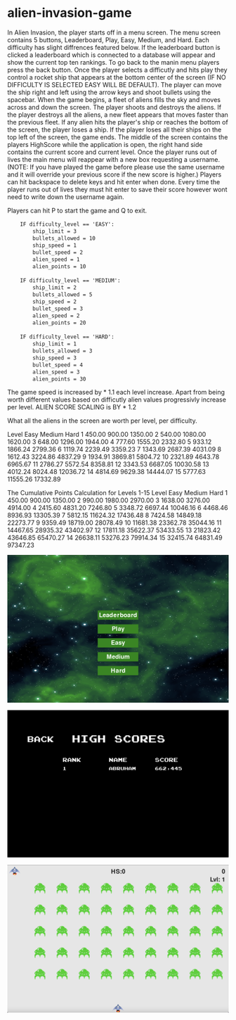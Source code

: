 # alien-invasion-game



In Alien Invasion, the player starts off in a menu screen. The menu screen contains 5 buttons, Leaderboard, Play, Easy, Medium, and Hard. Each difficulty has slight diffrences featured below. If the leaderboard button is clicked a leaderboard which is connected to a database will appear and show the current top ten rankings. To go back to the manin menu players press the back button. Once the player selects a difficutly and hits play they control a rocket ship that appears at the bottom center of the screen (IF NO DIFFICULTY IS SELECTED EASY WILL BE DEFAULT). The player can move the ship right and left using the arrow keys and shoot bullets using the spacebar. When the game begins, a fleet of aliens fills the sky and moves across and down the screen. The player shoots and destroys the aliens. If the player destroys all the aliens, a new fleet appears that moves faster than the previous fleet. If any alien hits the player's ship or reaches the bottom of the screen, the player loses a ship. If the player loses all their ships on the top left of the screen, the game ends. The middle of the screen contains the players HighScore while the application is open, the right hand side contains the current score and current level. Once the player runs out of lives the main menu will reappear with a new box requesting a username. (NOTE: If you have played the game before please use the same username and it will override your previous score if the new score is higher.) Players can hit backspace to delete keys and hit enter when done. Every time the player runs out of lives they must hit enter to save their score however wont need to write down the username again. 

Players can hit P to start the game and Q to exit. 


        IF difficulty_level == 'EASY':
            ship_limit = 3
            bullets_allowed = 10
            ship_speed = 1
            bullet_speed = 2
            alien_speed = 1
            alien_points = 10

        IF difficulty_level == 'MEDIUM':
            ship_limit = 2
            bullets_allowed = 5
            ship_speed = 2
            bullet_speed = 3
            alien_speed = 2
            alien_points = 20 

        IF difficulty_level == 'HARD':
            ship_limit = 1
            bullets_allowed = 3
            ship_speed = 3
            bullet_speed = 4
            alien_speed = 3
            alien_points = 30


The game speed is increased by * 1.1 each level increase.
Apart from being worth different values based on difficutly alien values progressivly increase per level. ALIEN SCORE SCALING is BY * 1.2


What all the aliens in the screen are worth per level, per difficulty.

 Level   Easy    Medium    Hard 
 1      450.00  900.00   1350.00
 2      540.00  1080.00   1620.00
 3      648.00  1296.00   1944.00
 4      777.60  1555.20   2332.80
 5      933.12  1866.24   2799.36
 6     1119.74  2239.49   3359.23
 7     1343.69  2687.39   4031.09
 8     1612.43  3224.86   4837.29
 9     1934.91  3869.81   5804.72
10     2321.89  4643.78   6965.67
11     2786.27  5572.54   8358.81
12     3343.53  6687.05  10030.58
13     4012.24  8024.48  12036.72
14     4814.69  9629.38  14444.07
15     5777.63 11555.26  17332.89



The Cumulative Points Calculation for Levels 1-15
Level   Easy       Medium     Hard
1       450.00     900.00     1350.00
2       990.00     1980.00    2970.00
3       1638.00    3276.00    4914.00
4       2415.60    4831.20    7246.80
5       3348.72    6697.44    10046.16
6       4468.46    8936.93    13305.39
7       5812.15    11624.32   17436.48
8       7424.58    14849.18   22273.77
9       9359.49    18719.00   28078.49
10      11681.38   23362.78   35044.16
11      14467.65   28935.32   43402.97
12      17811.18   35622.37   53433.55
13      21823.42   43646.85   65470.27
14      26638.11   53276.23   79914.34
15      32415.74   64831.49   97347.23








![Menu Screen](https://github.com/abrahamgarc/alien-invasion-game/blob/main/screenshots/screen_shot1.png)


![Leaderboard Screen](https://github.com/abrahamgarc/alien-invasion-game/blob/main/screenshots/screen_shot2.png)


![Game Screen](https://github.com/abrahamgarc/alien-invasion-game/blob/main/screenshots/screen_shot3.png)

